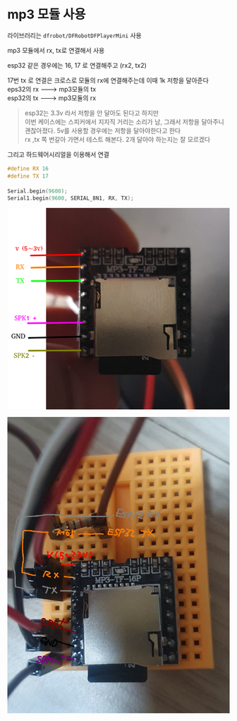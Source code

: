 # mp3 모듈 사용
라이브러리는 `dfrobot/DFRobotDFPlayerMini` 사용  

mp3 모듈에서 rx, tx로 연결해서 사용 

esp32 같은 경우에는 16, 17 로 연결해주고  (rx2, tx2)

17번 tx 로 연결은 크로스로 모듈의 rx에 연결해주는데 이때 1k 저항을 달아준다  
eps32의 rx ---> mp3모듈의 tx  
esp32의 tx ---> mp3모듈의 rx  

> esp32는 3.3v 라서 저항을 안 달아도 된다고 하지만   
이번 케이스에는 스피커에서 지지직 거리는 소리가 남, 그래서 저항을 달아주니  
괜찮아졌다. 5v를 사용할 경우에는 저항을 달아야한다고 한다   
rx ,tx 쪽 번갈아 가면서 테스트 해본다. 2개 달아야 하는지는 잘 모르겠다

그리고 하드웨어시리얼을 이용해서 연결
```cpp
#define RX 16
#define TX 17

Serial.begin(9600);
Serial1.begin(9600, SERIAL_8N1, RX, TX);
```

![핀맵 확인](./img/mp3_pinmap.png)

![핀맵 확인](./img/mp3_connections.jpg)

